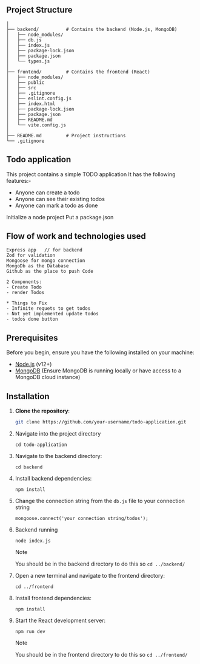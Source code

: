 ## Project Structure
```
│
├── backend/          # Contains the backend (Node.js, MongoDB)
│   ├── node_modules/
│   ├── db.js
│   ├── index.js
│   ├── package-lock.json
│   ├── package.json
│   └── types.js
│
├── frontend/         # Contains the frontend (React)
│   ├── node_modules/
│   ├── public
│   ├── src
│   ├── .gitignore
│   ├── eslint.config.js
│   ├── index.html
│   ├── package-lock.json
│   ├── package.json
│   ├── README.md
│   └── vite.config.js
│
├── README.md         # Project instructions
└── .gitignore
```

## Todo application

This project contains a simple TODO application
It has the following features:-

- Anyone can create a todo
- Anyone can see their existing todos
- Anyone can mark a todo as done

Initialize a node project
Put a package.json


## Flow of work and technologies used
```
Express app   // for backend
Zod for validation
Mongoose for mongo connection
MongoDb as the Database
Github as the place to push Code
```
```
2 Components:
- Create Todo
- render Todos
```
```
* Things to Fix
- Infinite requets to get todos
- Not yet implemented update todos
- todos done button
```

## Prerequisites
Before you begin, ensure you have the following installed on your machine:
- [Node.js](https://nodejs.org/) (v12+)
- [MongoDB](https://www.mongodb.com/) (Ensure MongoDB is running locally or have access to a MongoDB cloud instance)

## Installation

1. **Clone the repository**:
   ```bash
   git clone https://github.com/your-username/todo-application.git

2. Navigate into the project directory
   ```
   cd todo-application
   ```
3. Navigate to the backend directory:
   ```
   cd backend
   ```

4. Install backend dependencies:
   ```
   npm install
   ```
   
5. Change the connection string from the `db.js` file to your connection string
   ```
   mongoose.connect('your connection string/todos');
   ```
   
6. Backend running
   ```
   node index.js
   ```
   >[!Note]
   > You should be in the backend directory to do this so `cd ../backend/`

7. Open a new terminal and navigate to the frontend directory:
   ```
   cd ../frontend
   ```

8. Install frontend dependencies:
   ```
   npm install
   ```
   
9. Start the React development server:
    ```
    npm run dev
    ```
    >[!Note]
   > You should be in the frontend directory to do this so `cd ../frontend/`
